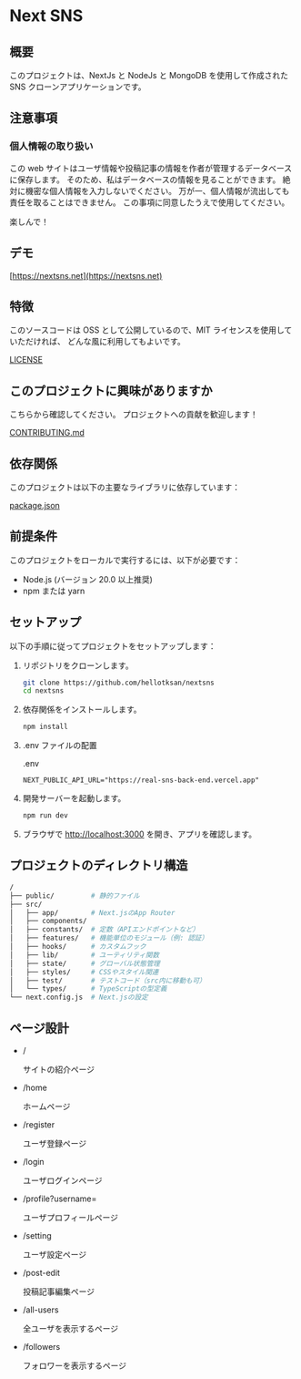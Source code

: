 # Next SNS

## 概要

このプロジェクトは、NextJs と NodeJs と MongoDB を使用して作成された SNS クローンアプリケーションです。

## 注意事項

### 個人情報の取り扱い

この web サイトはユーザ情報や投稿記事の情報を作者が管理するデータベースに保存します。
そのため、私はデータベースの情報を見ることができます。
絶対に機密な個人情報を入力しないでください。
万が一、個人情報が流出しても責任を取ることはできません。
この事項に同意したうえで使用してください。

楽しんで！

## デモ

[https://nextsns.net](https://nextsns.net)

## 特徴

このソースコードは OSS として公開しているので、MIT ライセンスを使用していただければ、
どんな風に利用してもよいです。

[LICENSE](LICENSE)

## このプロジェクトに興味がありますか

こちらから確認してください。
プロジェクトへの貢献を歓迎します！

[CONTRIBUTING.md](CONTRIBUTING.md)

## 依存関係

このプロジェクトは以下の主要なライブラリに依存しています：

[package.json](package.json)

## 前提条件

このプロジェクトをローカルで実行するには、以下が必要です：

- Node.js (バージョン 20.0 以上推奨)
- npm または yarn

## セットアップ

以下の手順に従ってプロジェクトをセットアップします：

1. リポジトリをクローンします。

   ```bash
   git clone https://github.com/hellotksan/nextsns
   cd nextsns
   ```

2. 依存関係をインストールします。

   ```bash
   npm install
   ```

3. .env ファイルの配置

   .env

   ```env
   NEXT_PUBLIC_API_URL="https://real-sns-back-end.vercel.app"
   ```

4. 開発サーバーを起動します。

   ```bash
   npm run dev
   ```

5. ブラウザで [http://localhost:3000](http://localhost:3000) を開き、アプリを確認します。

## プロジェクトのディレクトリ構造

```sh
/
├── public/         # 静的ファイル
├── src/
│   ├── app/        # Next.jsのApp Router
│   ├── components/
│   ├── constants/  # 定数（APIエンドポイントなど）
│   ├── features/   # 機能単位のモジュール（例: 認証）
│   ├── hooks/      # カスタムフック
│   ├── lib/        # ユーティリティ関数
│   ├── state/      # グローバル状態管理
│   ├── styles/     # CSSやスタイル関連
│   ├── test/       # テストコード（src内に移動も可）
│   └── types/      # TypeScriptの型定義
└── next.config.js  # Next.jsの設定
```

## ページ設計

- /

  サイトの紹介ページ

- /home

  ホームページ

- /register

  ユーザ登録ページ

- /login

  ユーザログインページ

- /profile?username=

  ユーザプロフィールページ

- /setting

  ユーザ設定ページ

- /post-edit

  投稿記事編集ページ

- /all-users

  全ユーザを表示するページ

- /followers

  フォロワーを表示するページ
